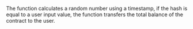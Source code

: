 The function calculates a random number using a timestamp, if the hash is equal to a user input value, the function transfers the total balance of the contract to the user.